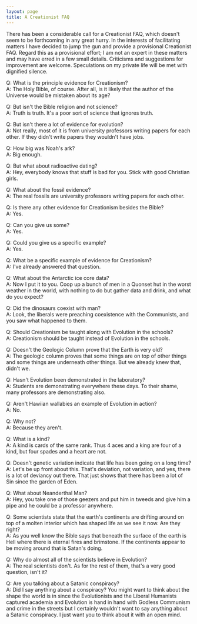 ```yaml
---
layout: page
title: A Creationist FAQ
---
```

 
There has been a considerable call for a Creationist FAQ, which
doesn't seem to be forthcoming in any great hurry. In the interests
of facilitating matters I have decided to jump the gun and provide
a provisional Creationist FAQ. Regard this as a provisional effort;
I am not an expert in these matters and may have erred in a few small
details. Criticisms and suggestions for improvement are welcome.
Speculations on my private life will be met with dignified silence.

Q: What is the principle evidence for Creationism?<br>
A: The Holy Bible, of course. After all, is it likely that the author
   of the Universe would be mistaken about its age?

Q: But isn't the Bible religion and not science?<br>
A: Truth is truth. It's a poor sort of science that ignores truth.

Q: But isn't there a lot of evidence for evolution?<br>
A: Not really, most of it is from university professors writing papers
   for each other. If they didn't write papers they wouldn't have jobs.

Q: How big was Noah's ark?<br>
A: Big enough.

Q: But what about radioactive dating?<br>
A: Hey, everybody knows that stuff is bad for you. Stick with good
Christian girls.

Q: What about the fossil evidence?<br>
A: The real fossils are university professors writing papers for each
other.

Q: Is there any other evidence for Creationism besides the Bible?<br>
A: Yes.

Q: Can you give us some?<br>
A: Yes.

Q: Could you give us a specific example?<br>
A: Yes.

Q: What be a specific example of evidence for Creationism?<br>
A: I've already answered that question.

Q: What about the Antarctic ice core data?<br>
A: Now I put it to you. Coop up a bunch of men in a Quonset hut in the
worst weather in the world, with nothing to do but gather data and
drink, and what do you expect?

Q: Did the dinosaurs coexist with man?<br>
A: Look, the liberals were preaching coexistence with the Communists,
and you saw what happened to them.

Q: Should Creationism be taught along with Evolution in the schools?<br>
A: Creationism should be taught instead of Evolution in the schools.

Q: Doesn't the Geologic Column prove that the Earth is very old?<br>
A: The geologic column proves that some things are on top of other things
and some things are underneath other things. But we already knew that,
didn't we.

Q: Hasn't Evolution been demonstrated in the laboratory?<br>
A: Students are demonstrating everywhere these days. To their shame,
many professors are demonstrating also.

Q: Aren't Hawiian wallabies an example of Evolution in action?<br>
A: No.

Q: Why not?<br>
A: Because they aren't.

Q: What is a kind?<br>
A: A kind is cards of the same rank. Thus 4 aces and a king are four
of a kind, but four spades and a heart are not.

Q: Doesn't genetic variation indicate that life has been going 
on a long time?<br>
A: Let's be up front about this. That's deviation, not variation, and yes,
there is a lot of deviancy out there. That just shows that there has been
a lot of Sin since the garden of Eden.

Q: What about Neanderthal Man?<br>
A: Hey, you take one of those geezers and put him in tweeds and give him a
pipe and he could be a professor anywhere.

Q: Some scientists state that the earth's continents are drifting
around on top of a molten interior which has shaped life as we
see it now. Are they right?<br>
A: As you well know the Bible says that beneath the surface of the
earth is Hell where there is eternal fires and brimstone. If
the continents appear to be moving around that is Satan's doing.

Q: Why do almost all of the scientists believe in Evolution?<br>
A: The real scientists don't. As for the rest of them, that's a very good
   question, isn't it?

Q: Are you talking about a Satanic conspiracy?<br>
A: Did I say anything about a conspiracy? You might want to think about
   the shape the world is in since the Evolutionists and the Liberal
   Humanists captured academia and Evolution is hand in hand with Godless
   Communism and crime in the streets but I certainly wouldn't want to
   say anything about a Satanic conspiracy. I just want you to think
   about it with an open mind.
